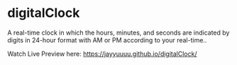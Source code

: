 # digitalClock

A real-time clock in which the hours, minutes, and seconds are indicated by digits in 24-hour format with AM or PM according to your real-time..


Watch Live Preview here:
https://jayyuuuu.github.io/digitalClock/
